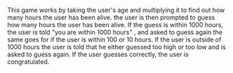 This game works by taking the user's age and multiplying it to find out how many hours the user has been alive. the user is then prompted to guess how many hours the user has been alive. If the guess is within 1000 hours, the user is told "you are within 1000 hours" , and asked to guess again the same goes for if the user is within 100 or 10 hours. If the user is outside of 1000 hours the user is told that he either guessed too high or too low and is asked to guess again. If the user guesses correctly, the user is congratulated.
